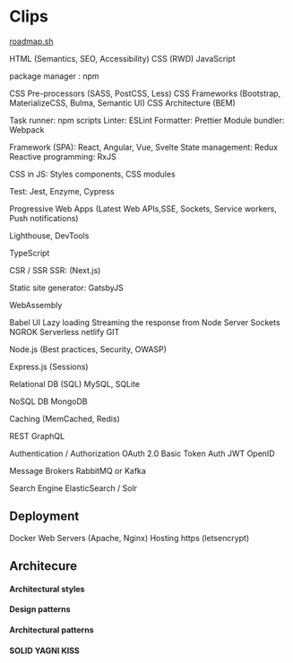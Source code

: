 # Clips

[roadmap.sh](https://roadmap.sh)

HTML (Semantics, SEO, Accessibility)
CSS (RWD)
JavaScript

package manager : npm

CSS Pre-processors (SASS, PostCSS, Less)
CSS Frameworks (Bootstrap, MaterializeCSS, Bulma, Semantic UI)
CSS Architecture (BEM)

Task runner: npm scripts
Linter: ESLint
Formatter: Prettier
Module bundler: Webpack

Framework (SPA): React, Angular, Vue, Svelte
State management: Redux
Reactive programming: RxJS

CSS in JS: Styles components, CSS modules

Test: Jest, Enzyme, Cypress

Progressive Web Apps (Latest Web APIs,SSE, Sockets, Service workers, Push notifications)

Lighthouse, DevTools

TypeScript

CSR / SSR
SSR: (Next.js)

Static site generator: GatsbyJS

WebAssembly


Babel
UI
Lazy loading
Streaming the response from Node Server
Sockets
NGROK
Serverless
netlify
GIT

Node.js 
(Best practices, Security, OWASP)

Express.js (Sessions)

Relational DB (SQL)
MySQL, SQLite

NoSQL DB
MongoDB

Caching (MemCached, Redis)

REST
GraphQL

Authentication / Authorization
OAuth 2.0
Basic
Token Auth
JWT
OpenID

Message Brokers
RabbitMQ or Kafka

Search Engine
ElasticSearch / Solr

## Deployment

Docker
Web Servers (Apache, Nginx)
Hosting
https (letsencrypt)

## Architecure

#### Architectural styles

#### Design patterns

#### Architectural patterns

#### SOLID YAGNI KISS






